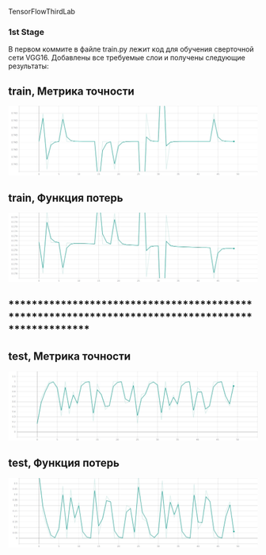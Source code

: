 TensorFlowThirdLab

### 1st Stage

В первом коммите в файле train.py лежит код для обучения сверточной сети VGG16. Добавлены все требуемые слои и получены следующие результаты: 

## train, Метрика точности

![Image alt](https://github.com/deeChyz/tensorflowThirdLab/blob/master/1stStageGraphics/train_acc.jpg)

## train, Функция потерь

![Image alt](https://github.com/deeChyz/tensorflowThirdLab/blob/master/1stStageGraphics/train_loss.jpg)

## **************************************************************************************************

## test, Метрика точности

![Image alt](https://github.com/deeChyz/tensorflowThirdLab/blob/master/1stStageGraphics/val_acc.jpg)

## test, Функция потерь

![Image alt](https://github.com/deeChyz/tensorflowThirdLab/blob/master/1stStageGraphics/val_loss.jpg)
